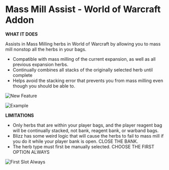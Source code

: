 # Mass Mill Assist - World of Warcraft Addon

**WHAT IT DOES**

Assists in Mass Milling herbs in World of Warcraft by allowing you to mass mill nonstop all the herbs in your bags.

* Compatible with mass milling of the current expansion, as well as all previous expansion herbs.
* Continually combines all stacks of the originally selected herb until complete
* Helps avoid the stacking error that prevents you from mass milling even though you should be able to.

![New Feature](https://i.imgur.com/KdEo4ZG.png)

![Example](https://i.imgur.com/8r91gAQ.gif)

**LIMITATIONS**

* Only herbs that are within your player bags, and the player reagent bag will be continually stacked, not bank, reagent bank, or warband bags.
* Blizz has some weird logic that will cause the herbs to fail to mass mill if you do it while your player bank is open. CLOSE THE BANK.
* The herb type must first be manually selected. CHOOSE THE FIRST OPTION ALWAYS

![First Slot Always](https://i.imgur.com/k9KodKZ.png)
